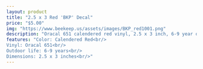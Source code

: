 ```yaml
---
layout: product
title: "2.5 x 3 Red 'BKP' Decal"
price: "$5.00"
img: "https://www.beekeep.us/assets/images/BKP_red1001.png"
description: "Oracal 651 calendered red vinyl, 2.5 x 3 inch, 6-9 year outdoor life span."
features: "Color: Calendered Red<br/>
Vinyl: Oracal 651<br/>
Outdoor life: 6-9 years<br/>
Dimensions: 2.5 x 3 inches<br/>"
---
```


